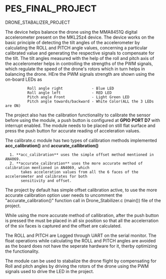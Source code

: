 # PES_FINAL_PROJECT
DRONE_STABALIZER_PROJECT

The device helps balance the drone using the MMA8451Q digital accelerometer present on the MKL25z4 device. The device works on the basic principle of detecting the tilt angles of 
the accelerometer by calculating the ROLL and PITCH angle values, concerning a particular calibrated value and generating the respective signals to compensate for the tilt.
The tilt angles measured with the help of the roll and pitch axis of the accelerometer helps in controlling the strengths of the PWM signals, which regulate the speed of the 
drone's rotors which in turn helps in balancing the drone. HEre the PWM signals strength are shown using the on-board LEDs as
             
              Roll angle right             - Blue LED
              Roll angle left              - RED LED
              Pitch angle Front            - Light Green LED
              Pitch angle towards/backward - White Color(ALL the 3 LEDs are ON)
              
 The project also has the calibration functionality to calibrate the sensor before using the module, a push button is configured at **GPIO PORT D7** with interrupt enabled. The 
 module needs to be placed on still flat surface and press the push button for accurate reading of acceleration values.
 
 
 The calibrate.c module has two types of calibration methods implemented **acc_calibration()** and **accurate_callibration()**
 
      1. **acc_calibration** uses the simple offset method mentioned in AN4069. 
      2. **accurate_calibration** uses the more accurate method of calibration mentioned in AN4069, which
           takes acceleration values from all the 6 faces of the accelerometer and calibrates for both
           sensitivity and offset.
 
 The project by default has simple offset calibration active, to use the more accurate calibration option user needs to uncomment the "accurate_calibration()" function
 call in Drone_Stabilizer.c (main()) file of the project.
 
 While using the more accurate method of callibration, after the push button is pressed the must be placed in all six position so that all the accelerration of the six faces is 
 captured and the offset are calculated.
 
 The ROLL and PITCH are Logged through UART on the serial monitor. The float operations while calculating the ROLL and PITCH angles are avoided as the board does not have the 
 seperate hardware for it, therby optimizing the functionality.
 
 The module can be used to stabalize the drone flight by compensating for Roll and pitch angles by driving the rotors of the drone using the PWM signals used to drive the LED
 in the project. 
              
